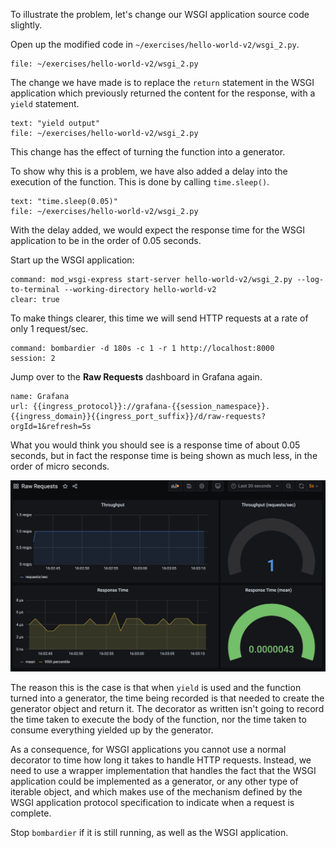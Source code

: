 To illustrate the problem, let's change our WSGI application source code slightly.

Open up the modified code in `~/exercises/hello-world-v2/wsgi_2.py`.

```editor:open-file
file: ~/exercises/hello-world-v2/wsgi_2.py
```

The change we have made is to replace the `return` statement in the WSGI application which previously returned the content for the response, with a `yield` statement.

```editor:select-matching-text
text: "yield output"
file: ~/exercises/hello-world-v2/wsgi_2.py
```

This change has the effect of turning the function into a generator.

To show why this is a problem, we have also added a delay into the execution of the function. This is done by calling `time.sleep()`.

```editor:select-matching-text
text: "time.sleep(0.05)"
file: ~/exercises/hello-world-v2/wsgi_2.py
```

With the delay added, we would expect the response time for the WSGI application to be in the order of 0.05 seconds.

Start up the WSGI application:

```terminal:execute
command: mod_wsgi-express start-server hello-world-v2/wsgi_2.py --log-to-terminal --working-directory hello-world-v2
clear: true
```

To make things clearer, this time we will send HTTP requests at a rate of only 1 request/sec.

```terminal:execute
command: bombardier -d 180s -c 1 -r 1 http://localhost:8000
session: 2
```

Jump over to the **Raw Requests** dashboard in Grafana again.

```dashboard:reload-dashboard
name: Grafana
url: {{ingress_protocol}}://grafana-{{session_namespace}}.{{ingress_domain}}{{ingress_port_suffix}}/d/raw-requests?orgId=1&refresh=5s
```

What you would think you should see is a response time of about 0.05 seconds, but in fact the response time is being shown as much less, in the order of micro seconds.

![](hello-world-v2-2-raw-requests.png)

The reason this is the case is that when `yield` is used and the function turned into a generator, the time being recorded is that needed to create the generator object and return it. The decorator as written isn't going to record the time taken to execute the body of the function, nor the time taken to consume everything yielded up by the generator.

As a consequence, for WSGI applications you cannot use a normal decorator to time how long it takes to handle HTTP requests. Instead, we need to use a wrapper implementation that handles the fact that the WSGI application could be implemented as a generator, or any other type of iterable object, and which makes use of the mechanism defined by the WSGI application protocol specification to indicate when a request is complete.

Stop `bombardier` if it is still running, as well as the WSGI application.

```terminal:interrupt-all
```
